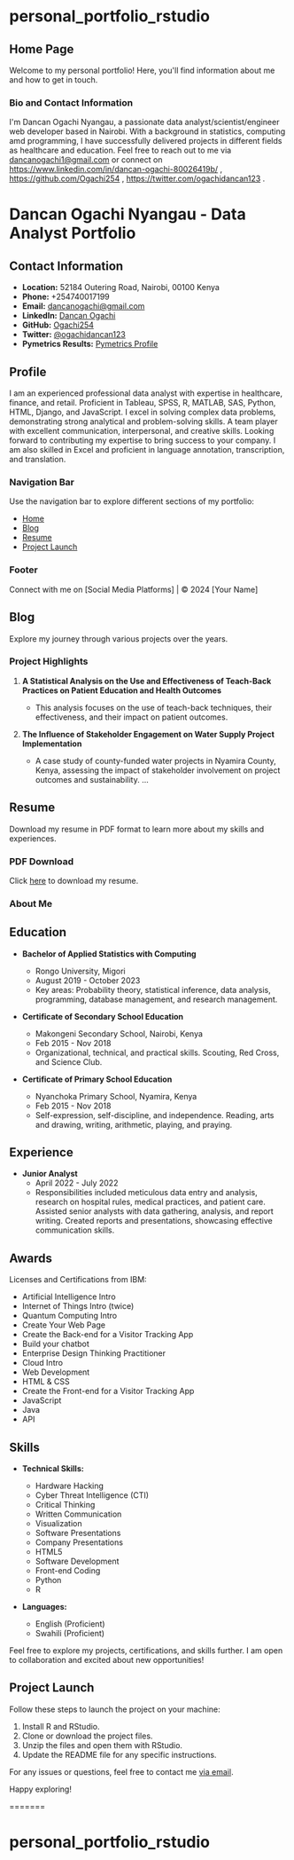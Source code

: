 # personal_portfolio_rstudio

## Home Page

Welcome to my personal portfolio! Here, you'll find information about me and how to get in touch.

### Bio and Contact Information

I'm Dancan Ogachi Nyangau, a passionate data analyst/scientist/engineer web developer based in Nairobi. With a background in statistics, computing amd programming, I have successfully delivered projects in different fields as healthcare and education. Feel free to reach out to me via dancanogachi1@gmail.com or connect on https://www.linkedin.com/in/dancan-ogachi-80026419b/ , https://github.com/Ogachi254 , https://twitter.com/ogachidancan123 .
# Dancan Ogachi Nyangau - Data Analyst Portfolio

## Contact Information
- **Location:** 52184 Outering Road, Nairobi, 00100 Kenya
- **Phone:** +254740017199
- **Email:** dancanogachi@gmail.com
- **LinkedIn:** [Dancan Ogachi](https://www.linkedin.com/in/dancan-ogachi-80026419b/)
- **GitHub:** [Ogachi254](https://github.com/Ogachi254)
- **Twitter:** [@ogachidancan123](https://twitter.com/ogachidancan123)
- **Pymetrics Results:** [Pymetrics Profile](https://www.pymetrics.com/results/?utm_campaign=submission-confirmation-9154622&utm_medium=Email&utm_source=submission-confirmation-9154622)

## Profile
I am an experienced professional data analyst with expertise in healthcare, finance, and retail. Proficient in Tableau, SPSS, R, MATLAB, SAS, Python, HTML, Django, and JavaScript. I excel in solving complex data problems, demonstrating strong analytical and problem-solving skills. A team player with excellent communication, interpersonal, and creative skills. Looking forward to contributing my expertise to bring success to your company. I am also skilled in Excel and proficient in language annotation, transcription, and translation.

### Navigation Bar

Use the navigation bar to explore different sections of my portfolio:

- [Home](#home-page)
- [Blog](#blog)
- [Resume](#resume)
- [Project Launch](#project-launch)

### Footer

Connect with me on [Social Media Platforms] | © 2024 [Your Name]

## Blog

Explore my journey through various projects over the years.

### Project Highlights
1. **A Statistical Analysis on the Use and Effectiveness of Teach-Back Practices on Patient Education and Health Outcomes**
   - This analysis focuses on the use of teach-back techniques, their effectiveness, and their impact on patient outcomes.

2. **The Influence of Stakeholder Engagement on Water Supply Project Implementation**
   - A case study of county-funded water projects in Nyamira County, Kenya, assessing the impact of stakeholder involvement on project outcomes and sustainability.
...

## Resume

Download my resume in PDF format to learn more about my skills and experiences.

### PDF Download

Click [here](path/to/resume.pdf) to download my resume.

### About Me
## Education
- **Bachelor of Applied Statistics with Computing**
  - Rongo University, Migori
  - August 2019 - October 2023
  - Key areas: Probability theory, statistical inference, data analysis, programming, database management, and research management.

- **Certificate of Secondary School Education**
  - Makongeni Secondary School, Nairobi, Kenya
  - Feb 2015 - Nov 2018
  - Organizational, technical, and practical skills. Scouting, Red Cross, and Science Club.

- **Certificate of Primary School Education**
  - Nyanchoka Primary School, Nyamira, Kenya
  - Feb 2015 - Nov 2018
  - Self-expression, self-discipline, and independence. Reading, arts and drawing, writing, arithmetic, playing, and praying.

## Experience
- **Junior Analyst**
  - April 2022 - July 2022
  - Responsibilities included meticulous data entry and analysis, research on hospital rules, medical practices, and patient care. Assisted senior analysts with data gathering, analysis, and report writing. Created reports and presentations, showcasing effective communication skills.

## Awards
Licenses and Certifications from IBM:
- Artificial Intelligence Intro
- Internet of Things Intro (twice)
- Quantum Computing Intro
- Create Your Web Page
- Create the Back-end for a Visitor Tracking App
- Build your chatbot
- Enterprise Design Thinking Practitioner
- Cloud Intro
- Web Development
- HTML & CSS
- Create the Front-end for a Visitor Tracking App
- JavaScript
- Java
- API

## Skills
- **Technical Skills:**
  - Hardware Hacking
  - Cyber Threat Intelligence (CTI)
  - Critical Thinking
  - Written Communication
  - Visualization
  - Software Presentations
  - Company Presentations
  - HTML5
  - Software Development
  - Front-end Coding
  - Python
  - R

- **Languages:**
  - English (Proficient)
  - Swahili (Proficient)

Feel free to explore my projects, certifications, and skills further. I am open to collaboration and excited about new opportunities!

## Project Launch

Follow these steps to launch the project on your machine:

1. Install R and RStudio.
2. Clone or download the project files.
3. Unzip the files and open them with RStudio.
4. Update the README file for any specific instructions.

For any issues or questions, feel free to contact me [via email](mailto:dan.dancanogachi1@gmail.com).

Happy exploring!


=======
# personal_portfolio_rstudio
